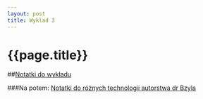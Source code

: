 ```yaml
---
layout: post
title: Wyklad 3
---
```


# {{page.title}}
##<a href="http://sinatra.inf.ug.edu.pl/ti/sinatra/ruby">Notatki do wykładu</a>

###Na potem:
<a href="http://sinatra.inf.ug.edu.pl/ti/">Notatki do różnych technologii autorstwa dr Bzyla</a>

